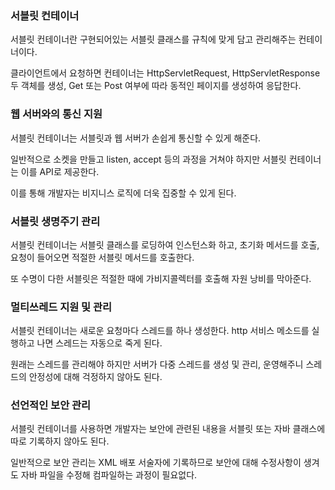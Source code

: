 ### 서블릿 컨테이너

서블릿 컨테이너란 구현되어있는 서블릿 클래스를 규칙에 맞게 담고 관리해주는 컨테이너이다.

클라이언트에서 요청하면 컨테이너는 HttpServletRequest, HttpServletResponse 두 객체를 생성, Get 또는 Post 여부에 따라 동적인 페이지를 생성하여 응답한다. 

### 웹 서버와의 통신 지원 

서블릿 컨테이너는 서블릿과 웹 서버가 손쉽게 통신할 수 있게 해준다.

일반적으로 소켓을 만들고 listen, accept 등의 과정을 거쳐야 하지만 서블릿 컨테이너는 이를 API로 제공한다.

이를 통해 개발자는 비지니스 로직에 더욱 집중할 수 있게 된다.

### 서블릿 생명주기 관리

서블릿 컨테이너는 서블릿 클래스를 로딩하여 인스턴스화 하고, 초기화 메서드를 호출, 요청이 들어오면 적절한 서블릿 메서드를 호출한다.

또 수명이 다한 서블릿은 적절한 때에 가비지콜렉터를 호출해 자원 낭비를 막아준다.

### 멀티쓰레드 지원 및 관리

서블릿 컨테이너는 새로운 요청마다 스레드를 하나 생성한다. http 서비스 메소드를 실행하고 나면 스레드는 자동으로 죽게 된다.

원래는 스레드를 관리해야 하지만 서버가 다중 스레드를 생성 및 관리, 운영해주니 스레드의 안정성에 대해 걱정하지 않아도 된다.

### 선언적인 보안 관리

서블릿 컨테이너를 사용하면 개발자는 보안에 관련된 내용을 서블릿 또는 자바 클래스에 따로 기록하지 않아도 된다.

일반적으로 보안 관리는 XML 배포 서술자에 기록하므로 보안에 대해 수정사항이 생겨도 자바 파일을 수정해 컴파일하는 과정이 필요없다.